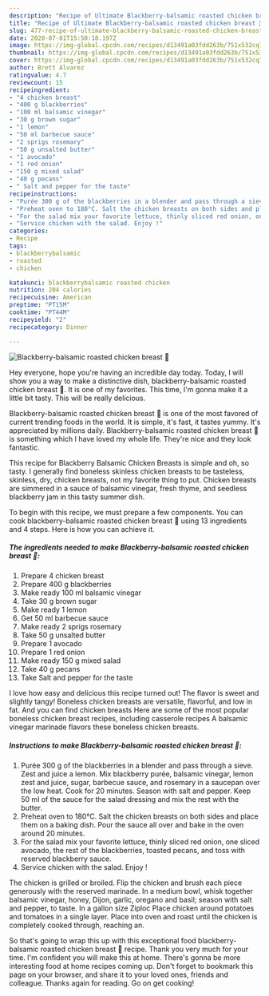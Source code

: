 ```yaml
---
description: "Recipe of Ultimate Blackberry-balsamic roasted chicken breast 💜"
title: "Recipe of Ultimate Blackberry-balsamic roasted chicken breast 💜"
slug: 477-recipe-of-ultimate-blackberry-balsamic-roasted-chicken-breast
date: 2020-07-01T15:50:18.197Z
image: https://img-global.cpcdn.com/recipes/d13491a03fdd263b/751x532cq70/blackberry-balsamic-roasted-chicken-breast-💜-recipe-main-photo.jpg
thumbnail: https://img-global.cpcdn.com/recipes/d13491a03fdd263b/751x532cq70/blackberry-balsamic-roasted-chicken-breast-💜-recipe-main-photo.jpg
cover: https://img-global.cpcdn.com/recipes/d13491a03fdd263b/751x532cq70/blackberry-balsamic-roasted-chicken-breast-💜-recipe-main-photo.jpg
author: Brett Alvarez
ratingvalue: 4.7
reviewcount: 15
recipeingredient:
- "4 chicken breast"
- "400 g blackberries"
- "100 ml balsamic vinegar"
- "30 g brown sugar"
- "1 lemon"
- "50 ml barbecue sauce"
- "2 sprigs rosemary"
- "50 g unsalted butter"
- "1 avocado"
- "1 red onion"
- "150 g mixed salad"
- "40 g pecans"
- " Salt and pepper for the taste"
recipeinstructions:
- "Purée 300 g of the blackberries in a blender and pass through a sieve. Zest and juice a lemon. Mix blackberry purée, balsamic vinegar, lemon zest and juice, sugar, barbecue sauce, and rosemary in a saucepan over the low heat. Cook for 20 minutes. Season with salt and pepper. Keep 50 ml of the sauce for the salad dressing and mix the rest with the butter."
- "Preheat oven to 180°C. Salt the chicken breasts on both sides and place them on a baking dish. Pour the sauce all over and bake in the oven around 20 minutes."
- "For the salad mix your favorite lettuce, thinly sliced red onion, one sliced avocado, the rest of the blackberries, toasted pecans, and toss with reserved blackberry sauce."
- "Service chicken with the salad. Enjoy !"
categories:
- Recipe
tags:
- blackberrybalsamic
- roasted
- chicken

katakunci: blackberrybalsamic roasted chicken 
nutrition: 204 calories
recipecuisine: American
preptime: "PT15M"
cooktime: "PT44M"
recipeyield: "2"
recipecategory: Dinner

---
```



![Blackberry-balsamic roasted chicken breast 💜](https://img-global.cpcdn.com/recipes/d13491a03fdd263b/751x532cq70/blackberry-balsamic-roasted-chicken-breast-💜-recipe-main-photo.jpg)

Hey everyone, hope you're having an incredible day today. Today, I will show you a way to make a distinctive dish, blackberry-balsamic roasted chicken breast 💜. It is one of my favorites. This time, I'm gonna make it a little bit tasty. This will be really delicious.

Blackberry-balsamic roasted chicken breast 💜 is one of the most favored of current trending foods in the world. It is simple, it's fast, it tastes yummy. It's appreciated by millions daily. Blackberry-balsamic roasted chicken breast 💜 is something which I have loved my whole life. They're nice and they look fantastic.

This recipe for Blackberry Balsamic Chicken Breasts is simple and oh, so tasty. I generally find boneless skinless chicken breasts to be tasteless, skinless, dry, chicken breasts, not my favorite thing to put. Chicken breasts are simmered in a sauce of balsamic vinegar, fresh thyme, and seedless blackberry jam in this tasty summer dish.


To begin with this recipe, we must prepare a few components. You can cook blackberry-balsamic roasted chicken breast 💜 using 13 ingredients and 4 steps. Here is how you can achieve it.

<!--inarticleads1-->

##### The ingredients needed to make Blackberry-balsamic roasted chicken breast 💜:

1. Prepare 4 chicken breast
1. Prepare 400 g blackberries
1. Make ready 100 ml balsamic vinegar
1. Take 30 g brown sugar
1. Make ready 1 lemon
1. Get 50 ml barbecue sauce
1. Make ready 2 sprigs rosemary
1. Take 50 g unsalted butter
1. Prepare 1 avocado
1. Prepare 1 red onion
1. Make ready 150 g mixed salad
1. Take 40 g pecans
1. Take  Salt and pepper for the taste


I love how easy and delicious this recipe turned out! The flavor is sweet and slightly tangy! Boneless chicken breasts are versatile, flavorful, and low in fat. And you can find chicken breasts Here are some of the most popular boneless chicken breast recipes, including casserole recipes A balsamic vinegar marinade flavors these boneless chicken breasts. 

<!--inarticleads2-->

##### Instructions to make Blackberry-balsamic roasted chicken breast 💜:

1. Purée 300 g of the blackberries in a blender and pass through a sieve. Zest and juice a lemon. Mix blackberry purée, balsamic vinegar, lemon zest and juice, sugar, barbecue sauce, and rosemary in a saucepan over the low heat. Cook for 20 minutes. Season with salt and pepper. Keep 50 ml of the sauce for the salad dressing and mix the rest with the butter.
1. Preheat oven to 180°C. Salt the chicken breasts on both sides and place them on a baking dish. Pour the sauce all over and bake in the oven around 20 minutes.
1. For the salad mix your favorite lettuce, thinly sliced red onion, one sliced avocado, the rest of the blackberries, toasted pecans, and toss with reserved blackberry sauce.
1. Service chicken with the salad. Enjoy !


The chicken is grilled or broiled. Flip the chicken and brush each piece generously with the reserved marinade. In a medium bowl, whisk together balsamic vinegar, honey, Dijon, garlic, oregano and basil; season with salt and pepper, to taste. In a gallon size Ziploc Place chicken around potatoes and tomatoes in a single layer. Place into oven and roast until the chicken is completely cooked through, reaching an. 

So that's going to wrap this up with this exceptional food blackberry-balsamic roasted chicken breast 💜 recipe. Thank you very much for your time. I'm confident you will make this at home. There's gonna be more interesting food at home recipes coming up. Don't forget to bookmark this page on your browser, and share it to your loved ones, friends and colleague. Thanks again for reading. Go on get cooking!
